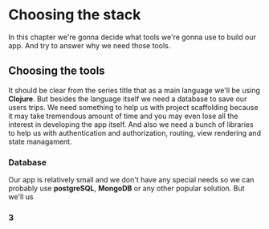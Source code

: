 # Choosing the stack

In this chapter we're gonna decide what tools we're gonna use to build our app. And try to answer why we need those tools. 

## Choosing the tools

It should be clear from the series title that as a main language we'll be using **Clojure**. But besides the language itself we need a database to save our users trips. We need something to help us with project scaffolding because it may take tremendous amount of time and you may even lose all the interest in developing the app itself. And also we need a bunch of libraries to help us with authentication and authorization, routing, view rendering and state managament. 

### Database 

Our app is relatively small and we don't have any special needs so we can probably use **postgreSQL**, **MongoDB** or any other popular solution. But we'll us 

### 3
<!--stackedit_data:
eyJoaXN0b3J5IjpbNzI3Njg5Njc1LC0xNDQ1ODU2NDgwLC00OD
E0MTkxNDgsMTIyMzY4MDg0NCwtNDMyOTk0MTYyLC0xNDYzNzAw
NDczLC0xMzQxNzg5Nzc0XX0=
-->